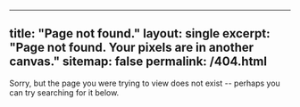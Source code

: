 ----
title: "Page not found."
layout: single
excerpt: "Page not found. Your pixels are in another canvas."
sitemap: false
permalink: /404.html
----
Sorry, but the page you were trying to view does not exist -- perhaps you can try searching for it below.
<script type="text/javascript">
  var GOOG_FIXURL_LANG = 'en';
  var GOOG_FIXURL_SITE = '{{ site.url }}'
</script>
<script type="text/javascript"
  src="//linkhelp.clients.google.com/tbproxy/lh/wm/fixurl.js">
</script>
